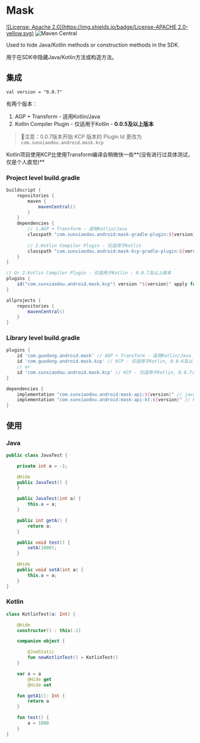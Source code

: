# Mask

[![License: Apache 2.0](https://img.shields.io/badge/License-APACHE 2.0-yellow.svg)](./LICENSE.txt) ![Maven Central](https://img.shields.io/maven-central/v/com.sunxiaodou.android/mask-kcp-gradle-plugin)

Used to hide Java/Kotlin methods or construction methods in the SDK.

用于在SDK中隐藏Java/Kotlin方法或构造方法。

## 集成

`val version = "0.0.7"`

有两个版本：

1. AGP + Transform - 适用Kotlin/Java
2. Kotlin Compiler Plugin - 仅适用于Kotlin - **0.0.5及以上版本**

> 📢注意：0.0.7版本开始 KCP 版本的 Plugin Id 更改为 `com.sunxiaodou.android.mask.kcp`

Kotlin项目使用KCP比使用Transform编译会稍微快一些**(没有进行过具体测试，仅是个人直觉)**

### Project level build.gradle

```groovy
buildscript {
    repositories {
        maven {
            mavenCentral()
        }
    }
    dependencies {
        // 1.AGP + Transform - 适用Kotlin/Java
        classpath "com.sunxiaodou.android:mask-gradle-plugin:${version}"
        
        // 2.Kotlin Compiler Plugin - 仅适用于Kotlin
        classpath "com.sunxiaodou.android:mask-kcp-gradle-plugin:${version}"
    }
}

// Or 2.Kotlin Compiler Plugin - 仅适用于Kotlin - 0.0.7及以上版本
plugins {
    id("com.sunxiaodou.android.mask.kcp") version "${version}" apply false
}

allprojects {
    repositories {
        mavenCentral()
    }
}
```

### Library level build.gradle

```groovy
plugins {
    id 'com.guodong.android.mask' // AGP + Transform - 适用Kotlin/Java
    id 'com.guodong.android.mask.kcp' // KCP - 仅适用于Kotlin, 0.0.6及以下版本
    // or
    id 'com.sunxiaodou.android.mask.kcp' // KCP - 仅适用于Kotlin, 0.0.7及以下版本
}

dependencies {
    implementation "com.sunxiaodou.android:mask-api:${version}" // java
    implementation "com.sunxiaodou.android:mask-api-kt:${version}" // kotlin
}
```

## 使用

### Java

```java
public class JavaTest {

    private int a = -1;

    @Hide
    public JavaTest() {
    }

    public JavaTest(int a) {
        this.a = a;
    }

    public int getA() {
        return a;
    }

    public void test() {
        setA(1000);
    }

    @Hide
    public void setA(int a) {
        this.a = a;
    }
}
```

### Kotlin

```kotlin
class KotlinTest(a: Int) {

    @Hide
    constructor() : this(-2)

    companion object {

        @JvmStatic
        fun newKotlinTest() = KotlinTest()
    }

    var a = a
        @Hide get
        @Hide set

    fun getA1(): Int {
        return a
    }

    fun test() {
        a = 1000
    }
}
```

